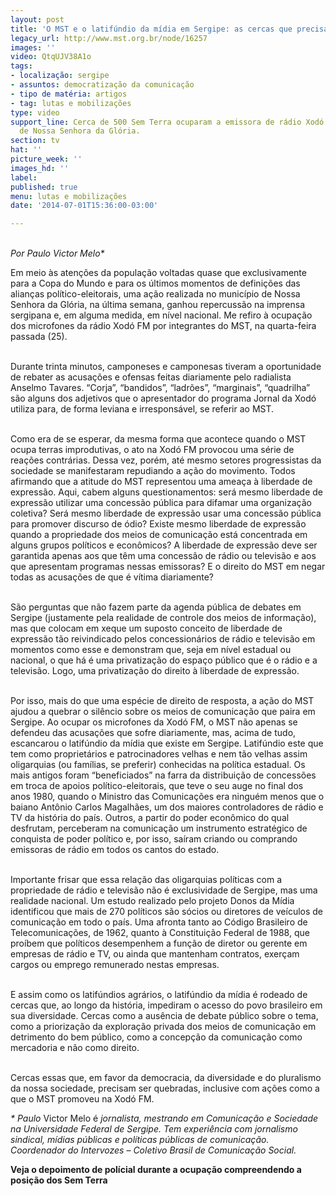 ```yaml
---
layout: post
title: 'O MST e o latifúndio da mídia em Sergipe: as cercas que precisam ser quebradas'
legacy_url: http://www.mst.org.br/node/16257
images: ''
video: QtqUJV38A1o
tags:
- localização: sergipe
- assuntos: democratização da comunicação
- tipo de matéria: artigos
- tag: lutas e mobilizações
type: video
support_line: Cerca de 500 Sem Terra ocuparam a emissora de rádio Xodó FM na cidade
  de Nossa Senhora da Glória.
section: tv
hat: ''
picture_week: ''
images_hd: ''
label: 
published: true
menu: lutas e mobilizações
date: '2014-07-01T15:36:00-03:00'

---
```

<p><em><br>Por Paulo Victor Melo*</em></p><p>Em meio às atenções da população voltadas quase que exclusivamente para a Copa do Mundo e para os últimos momentos de definições das alianças político-eleitorais, uma ação realizada no município de Nossa Senhora da Glória, na última semana, ganhou repercussão na imprensa sergipana e, em alguma medida, em nível nacional. Me refiro à ocupação dos microfones da rádio Xodó FM por integrantes do MST, na quarta-feira passada (25).</p><p><br>Durante trinta minutos, camponeses e camponesas tiveram a oportunidade de rebater as acusações e ofensas feitas diariamente pelo radialista Anselmo Tavares. “Corja”, “bandidos”, “ladrões”, “marginais”, “quadrilha” são alguns dos adjetivos que o apresentador do programa Jornal da Xodó utiliza para, de forma leviana e irresponsável, se referir ao MST.</p><p><br>Como era de se esperar, da mesma forma que acontece quando o MST ocupa terras improdutivas, o ato na Xodó FM provocou uma série de reações contrárias. Dessa vez, porém, até mesmo setores progressistas da sociedade se manifestaram repudiando a ação do movimento. Todos afirmando que a atitude do MST representou uma ameaça à liberdade de expressão. Aqui, cabem alguns questionamentos: será mesmo liberdade de expressão utilizar uma concessão pública para difamar uma organização coletiva? Será mesmo liberdade de expressão usar uma concessão pública para promover discurso de ódio? Existe mesmo liberdade de expressão quando a propriedade dos meios de comunicação está concentrada em alguns grupos políticos e econômicos? A liberdade de expressão deve ser garantida apenas aos que têm uma concessão de rádio ou televisão e aos que apresentam programas nessas emissoras? E o direito do MST em negar todas as acusações de que é vítima diariamente?</p><p><br>São perguntas que não fazem parte da agenda pública de debates em Sergipe (justamente pela realidade de controle dos meios de informação), mas que colocam em xeque um suposto conceito de liberdade de expressão tão reivindicado pelos concessionários de rádio e televisão em momentos como esse e demonstram que, seja em nível estadual ou nacional, o que há é uma privatização do espaço público que é o rádio e a televisão. Logo, uma privatização do direito à liberdade de expressão.</p><p><br>Por isso, mais do que uma espécie de direito de resposta, a ação do MST ajudou a quebrar o silêncio sobre os meios de comunicação que paira em Sergipe. Ao ocupar os microfones da Xodó FM, o MST não apenas se defendeu das acusações que sofre diariamente, mas, acima de tudo, escancarou o latifúndio da mídia que existe em Sergipe. Latifúndio este que tem como proprietários e patrocinadores velhas e nem tão velhas assim oligarquias (ou famílias, se preferir) conhecidas na política estadual. Os mais antigos foram “beneficiados” na farra da distribuição de concessões em troca de apoios político-eleitorais, que teve o seu auge no final dos anos 1980, quando o Ministro das Comunicações era ninguém menos que o baiano Antônio Carlos Magalhães, um dos maiores controladores de rádio e TV da história do país. Outros, a partir do poder econômico do qual desfrutam, perceberam na comunicação um instrumento estratégico de conquista de poder político e, por isso, saíram criando ou comprando emissoras de rádio em todos os cantos do estado.</p><p><br>Importante frisar que essa relação das oligarquias políticas com a propriedade de rádio e televisão não é exclusividade de Sergipe, mas uma realidade nacional. Um estudo realizado pelo projeto Donos da Mídia identificou que mais de 270 políticos são sócios ou diretores de veículos de comunicação em todo o país. Uma afronta tanto ao Código Brasileiro de Telecomunicações, de 1962, quanto à Constituição Federal de 1988, que proíbem que políticos desempenhem a função de diretor ou gerente em empresas de rádio e TV, ou ainda que mantenham contratos, exerçam cargos ou emprego remunerado nestas empresas.</p><p><br>E assim como os latifúndios agrários, o latifúndio da mídia é rodeado de cercas que, ao longo da história, impediram o acesso do povo brasileiro em sua diversidade. Cercas como a ausência de debate público sobre o tema, como a priorização da exploração privada dos meios de comunicação em detrimento do bem público, como a concepção da comunicação como mercadoria e não como direito.</p><p><br>Cercas essas que, em favor da democracia, da diversidade e do pluralismo da nossa sociedade, precisam ser quebradas, inclusive com ações como a que o MST promoveu na Xodó FM.</p><p><em>* Paulo</em>&nbsp;Victor Melo é <em>j</em><em>ornalista, mestrando em Comunicação e Sociedade na Universidade Federal de Sergipe. Tem experiência com jornalismo sindical, mídias públicas e políticas públicas de comunicação. Coordenador do Intervozes – Coletivo Brasil de Comunicação Social.</em></p><p><strong>Veja o depoimento de polícial durante a ocupação compreendendo a posição dos Sem Terra</strong></p><p><object width="600" height="500" data="http://www.youtube.com/v/QtqUJV38A1o&amp;list" type="application/x-shockwave-flash"><param name="data" value="http://www.youtube.com/v/QtqUJV38A1o&amp;list"><param name="src" value="http://www.youtube.com/v/QtqUJV38A1o&amp;list"></object></p>
